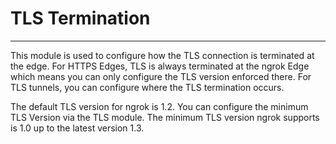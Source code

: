 # TLS Termination

---

This module is used to configure how the TLS connection is terminated at the edge. For HTTPS Edges, TLS is always terminated at the ngrok Edge which means you can only configure the TLS version enforced there. For TLS tunnels, you can configure where the TLS termination occurs.

The default TLS version for ngrok is 1.2. You can configure the minimum TLS Version via the TLS module. The minimum TLS version ngrok supports is 1.0 up to the latest version 1.3.
